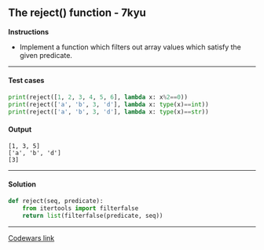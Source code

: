 ## The reject() function - 7kyu

**Instructions**

- Implement a function which filters out array values which satisfy the given predicate.

---

#### Test cases

```python
print(reject([1, 2, 3, 4, 5, 6], lambda x: x%2==0))
print(reject(['a', 'b', 3, 'd'], lambda x: type(x)==int))
print(reject(['a', 'b', 3, 'd'], lambda x: type(x)==str))
```

#### Output
```
[1, 3, 5]
['a', 'b', 'd']
[3]
```

---

#### Solution

```python
def reject(seq, predicate):
    from itertools import filterfalse
    return list(filterfalse(predicate, seq))
```

---

[Codewars link](https://www.codewars.com/kata/52988f3f7edba9839c00037d)

